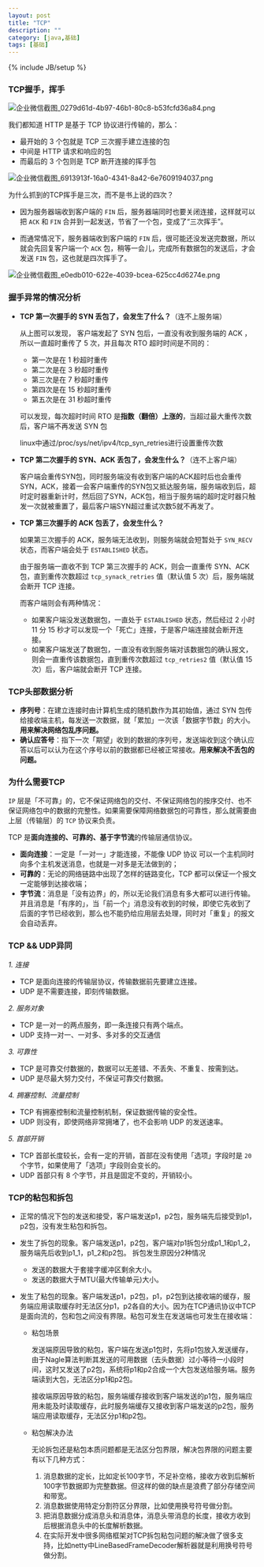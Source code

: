 ```yaml
---
layout: post
title: "TCP"
description: ""
category: [java,基础]
tags: [基础]
---
```

{% include JB/setup %}

### TCP握手，挥手

![企业微信截图_0279d61d-4b97-46b1-80c8-b53fcfd36a84.png](http://ww1.sinaimg.cn/large/87a42753ly1gg9b3ldqspj21zy0cgb29.jpg)

我们都知道 HTTP 是基于 TCP 协议进行传输的，那么：

- 最开始的 3 个包就是 TCP 三次握手建立连接的包
- 中间是 HTTP 请求和响应的包
- 而最后的 3 个包则是 TCP 断开连接的挥手包

![企业微信截图_6913913f-16a0-4341-8a42-6e7609194037.png](http://ww1.sinaimg.cn/large/87a42753ly1gg9b84vecsj20qc1d8e1r.jpg)

为什么抓到的TCP挥手是三次，而不是书上说的四次？

* 因为服务器端收到客户端的 `FIN` 后，服务器端同时也要关闭连接，这样就可以把 `ACK` 和 `FIN` 合并到一起发送，节省了一个包，变成了“三次挥手”。

* 而通常情况下，服务器端收到客户端的 `FIN` 后，很可能还没发送完数据，所以就会先回复客户端一个 `ACK` 包，稍等一会儿，完成所有数据包的发送后，才会发送 `FIN` 包，这也就是四次挥手了。

![企业微信截图_e0edb010-622e-4039-bcea-625cc4d6274e.png](http://ww1.sinaimg.cn/large/87a42753ly1gg9bci3oi6j221i09w1jn.jpg)

### 握手异常的情况分析

* **TCP 第一次握手的 SYN 丢包了，会发生了什么？**（连不上服务端）

  从上图可以发现， 客户端发起了 SYN 包后，一直没有收到服务端的 ACK ，所以一直超时重传了 5 次，并且每次 RTO 超时时间是不同的：

  - 第一次是在 1 秒超时重传
  - 第二次是在 3 秒超时重传
  - 第三次是在 7 秒超时重传
  - 第四次是在 15 秒超时重传
  - 第五次是在 31 秒超时重传

  可以发现，每次超时时间 RTO 是**指数（翻倍）上涨的**，当超过最大重传次数后，客户端不再发送 SYN 包

  linux中通过/proc/sys/net/ipv4/tcp_syn_retries进行设置重传次数

* **TCP 第二次握手的 SYN、ACK 丢包了，会发生什么？**（连不上客户端）

  客户端会重传SYN包，同时服务端没有收到客户端的ACK超时后也会重传SYN，ACK，接着一会客户端重传的SYN包又抵达服务端，服务端收到后，超时定时器重新计时，然后回了SYN，ACK包，相当于服务端的超时定时器只触发一次就被重置了，最后客户端SYN超过重试次数5就不再发了。

* **TCP 第三次握手的 ACK 包丢了，会发生什么？**

  如果第三次握手的 ACK，服务端无法收到，则服务端就会短暂处于 `SYN_RECV` 状态，而客户端会处于 `ESTABLISHED` 状态。

  由于服务端一直收不到 TCP 第三次握手的 ACK，则会一直重传 SYN、ACK 包，直到重传次数超过 `tcp_synack_retries` 值（默认值 5 次）后，服务端就会断开 TCP 连接。

  而客户端则会有两种情况：

  - 如果客户端没发送数据包，一直处于 `ESTABLISHED` 状态，然后经过 2 小时 11 分 15 秒才可以发现一个「死亡」连接，于是客户端连接就会断开连接。
  - 如果客户端发送了数据包，一直没有收到服务端对该数据包的确认报文，则会一直重传该数据包，直到重传次数超过 `tcp_retries2` 值（默认值 15 次）后，客户端就会断开 TCP 连接。

### TCP头部数据分析

* **序列号**：在建立连接时由计算机生成的随机数作为其初始值，通过 SYN 包传给接收端主机，每发送一次数据，就「累加」一次该「数据字节数」的大小。**用来解决网络包乱序问题。**
* **确认应答号**：指下一次「期望」收到的数据的序列号，发送端收到这个确认应答以后可以认为在这个序号以前的数据都已经被正常接收。**用来解决不丢包的问题。**

### 为什么需要TCP

`IP` 层是「不可靠」的，它不保证网络包的交付、不保证网络包的按序交付、也不保证网络包中的数据的完整性。如果需要保障网络数据包的可靠性，那么就需要由上层（传输层）的 `TCP` 协议来负责。

TCP 是**面向连接的、可靠的、基于字节流**的传输层通信协议。

* **面向连接**：一定是「一对一」才能连接，不能像 UDP 协议 可以一个主机同时向多个主机发送消息，也就是一对多是无法做到的；
* **可靠的**：无论的网络链路中出现了怎样的链路变化，TCP 都可以保证一个报文一定能够到达接收端；
* **字节流**：消息是「没有边界」的，所以无论我们消息有多大都可以进行传输。并且消息是「有序的」，当「前一个」消息没有收到的时候，即使它先收到了后面的字节已经收到，那么也不能扔给应用层去处理，同时对「重复」的报文会自动丢弃。

### TCP && UDP异同

*1. 连接*

- TCP 是面向连接的传输层协议，传输数据前先要建立连接。
- UDP 是不需要连接，即刻传输数据。

*2. 服务对象*

- TCP 是一对一的两点服务，即一条连接只有两个端点。
- UDP 支持一对一、一对多、多对多的交互通信

*3. 可靠性*

- TCP 是可靠交付数据的，数据可以无差错、不丢失、不重复、按需到达。
- UDP 是尽最大努力交付，不保证可靠交付数据。

*4. 拥塞控制、流量控制*

- TCP 有拥塞控制和流量控制机制，保证数据传输的安全性。
- UDP 则没有，即使网络非常拥堵了，也不会影响 UDP 的发送速率。

*5. 首部开销*

- TCP 首部长度较长，会有一定的开销，首部在没有使用「选项」字段时是 `20` 个字节，如果使用了「选项」字段则会变长的。
- UDP 首部只有 8 个字节，并且是固定不变的，开销较小。

### TCP的粘包和拆包

* 正常的情况下包的发送和接受，客户端发送p1，p2包，服务端先后接受到p1，p2包，没有发生粘包和拆包。

* 发生了拆包的现象。客户端发送p1，p2包，客户端对p1拆包分成p1_1和p1_2，服务端先后收到p1_1，p1_2和p2包。 拆包发生原因分2种情况

  * 发送的数据大于套接字缓冲区剩余大小。
  * 发送的数据大于MTU(最大传输单元)大小。

* 发生了粘包的现象。客户端发送p1，p2包，p1，p2包到达接收端的缓存，服务端应用读取缓存时无法区分p1，p2各自的大小。因为在TCP通讯协议中TCP是面向流的，包和包之间没有界限。粘包可发生在发送端也可发生在接收端：

  * 粘包场景

    发送端原因导致的粘包，客户端在发送p1包时，先将p1包放入发送缓存，由于Nagle算法判断其发送的可用数据（去头数据）过小等待一小段时间，这时又发送了p2包，系统将p1和p2合成一个大包发送给服务端。服务端读到大包，无法区分p1和p2包。

    接收端原因导致的粘包，服务端缓存接收到客户端发送的p1包，服务端应用未能及时读取缓存，此时服务端缓存又接收到客户端发送的p2包，服务端应用读取缓存，无法区分p1和p2包。

  * 粘包解决办法

    无论拆包还是粘包本质问题都是无法区分包界限，解决包界限的问题主要有以下几种方式：

    1. 消息数据的定长，比如定长100字节，不足补空格，接收方收到后解析100字节数据即为完整数据。但这样的做的缺点是浪费了部分存储空间和带宽。
    2. 消息数据使用特定分割符区分界限，比如使用换号符号做分割。
    3. 把消息数据分成消息头和消息体，消息头带消息的长度，接收方收到后根据消息头中的长度解析数据。
    4. 在实际开发中很多网络框架对TCP拆包粘包问题的解决做了很多支持，比如netty中LineBasedFrameDecoder解析器就是利用换号符号做分割。



